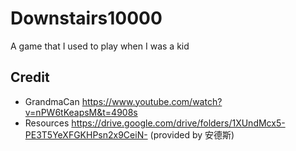 # Downstairs10000
A game that I used to play when I was a kid
## Credit 
- GrandmaCan https://www.youtube.com/watch?v=nPW6tKeapsM&t=4908s 
- Resources https://drive.google.com/drive/folders/1XUndMcx5-PE3T5YeXFGKHPsn2x9CeiN- (provided by 安德斯)
